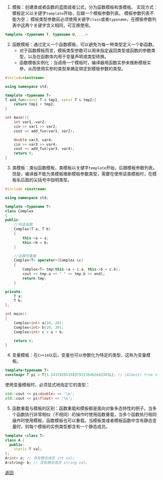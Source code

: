 1. 模板：创建类或者函数的蓝图或者公式，分为函数模板和类模板。
	实现方式：模板定义以关键字`template`开始，后跟一个模板参数列表。
	模板参数列表不能为空；
	模板类型参数前必须使用关键字`class`或者`typename`，在模板参数列表中这两个关键字含义相同，可互换使用。
```cpp
template <typename T, typename U, ...>
```
2. 函数模板：通过定义一个函数模板，可以避免为每一种类型定义一个新函数。
	- 对于函数模板而言，模板类型参数可以用来指定返回类型或函数的参数类型，以及在函数体内用于变量声明或类型转换。
	- 函数模板实例化：当调用一个模板时，编译器用函数实参来推断模板实参，从而使用实参的类型来确定绑定到模板参数的类型。
```cpp
#include<iostream>

using namespace std;

template <typename T>
T add_fun(const T & tmp1, const T & tmp2){
    return tmp1 + tmp2;
}

int main(){
    int var1, var2;
    cin >> var1 >> var2;
    cout << add_fun(var1, var2);

    double var3, var4;
    cin >> var3 >> var4;
    cout << add_fun(var3, var4);
    return 0;
}
```
3. 类模板：类似函数模板，类模板以关键字`template`开始，后跟模板参数列表。但是，编译器不能为类模板推断模板参数类型，需要在使用该类模板时，在模板名后面的尖括号中指明类型。
```cpp
#include <iostream>

using namespace std;

template <typename T>
class Complex
{
public:
    //构造函数
    Complex(T a, T b)
    {
        this->a = a;
        this->b = b;
    }

    //运算符重载
    Complex<T> operator+(Complex &c)
    {
        Complex<T> tmp(this->a + c.a, this->b + c.b);
        cout << tmp.a << " " << tmp.b << endl;
        return tmp;
    }

private:
    T a;
    T b;
};

int main()
{
    Complex<int> a(10, 20);
    Complex<int> b(20, 30);
    Complex<int> c = a + b;

    return 0;
}
```
4. 变量模板：在`C++14`以后，变量也可以参数化为特定的类型，这称为变量模板。
```cpp
template<typename T> 
constexpr T pi = T{3.141592653589793238462643383L}; // (Almost) from std::numbers::pi
```
使用变量模板时，必须显式地指定它的类型：
```cpp
std::cout << pi<double> << '\n';
std::cout << pi<float> << '\n';
```
5. 函数重载与模板的区别：函数重载和模板都是面向对象多态特性的例子。当多个函数执行非常相似（不相同）的操作时使用函数重载，当多个函数执行相同操作时使用模板，函数模板也可以重载。当模板类或者模板函数中含有静态变量时，则每个模板的实例类型都含有一个静态成员。
```cpp
template <class T>
class A { 
  public: 
	static T val; 
}; 
A<int> a; // 含有静态成员 int val;
A<string> b; // 含有静态成员 string val;
```

[返回](C++语言特性相关/readme)
